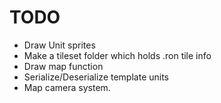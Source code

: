 # TODO
- Draw Unit sprites
- Make a tileset folder which holds .ron tile info
- Draw map function
- Serialize/Deserialize template units
- Map camera system.